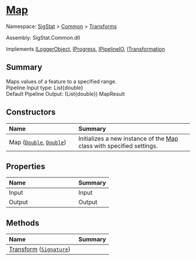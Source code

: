 # [Map](./Map.md)

Namespace: [SigStat]() > [Common](./../README.md) > [Transforms](./README.md)

Assembly: SigStat.Common.dll

Implements [ILoggerObject](./../ILoggerObject.md), [IProgress](./../Helpers/IProgress.md), [IPipelineIO](./../Pipeline/IPipelineIO.md), [ITransformation](./../ITransformation.md)

## Summary
Maps values of a feature to a specified range.  <br>Pipeline Input type: List{double}<br>Default Pipeline Output: (List{double}) MapResult

## Constructors

| <span>Name&nbsp;&nbsp;&nbsp;&nbsp;&nbsp;&nbsp;&nbsp;&nbsp;&nbsp;&nbsp;&nbsp;&nbsp;&nbsp;&nbsp;&nbsp;&nbsp;&nbsp;&nbsp;&nbsp;&nbsp;&nbsp;&nbsp;&nbsp;&nbsp;&nbsp;&nbsp;&nbsp;&nbsp;&nbsp;&nbsp;</span> | Summary | 
| :--- | :--- | 
| Map ([`Double`](https://docs.microsoft.com/en-us/dotnet/api/System.Double), [`Double`](https://docs.microsoft.com/en-us/dotnet/api/System.Double)) | Initializes a new instance of the [Map](https://github.com/hargitomi97/sigstat/blob/master/docs/md/SigStat/Common/Transforms/Map.md) class with specified settings. | 


## Properties

| <span>Name&nbsp;&nbsp;&nbsp;&nbsp;&nbsp;&nbsp;&nbsp;&nbsp;&nbsp;&nbsp;&nbsp;&nbsp;&nbsp;&nbsp;&nbsp;&nbsp;&nbsp;&nbsp;&nbsp;&nbsp;&nbsp;&nbsp;&nbsp;&nbsp;&nbsp;&nbsp;&nbsp;&nbsp;&nbsp;&nbsp;</span> | Summary | 
| :--- | :--- | 
| Input | Input | 
| Output | Output | 


## Methods

| <span>Name&nbsp;&nbsp;&nbsp;&nbsp;&nbsp;&nbsp;&nbsp;&nbsp;&nbsp;&nbsp;&nbsp;&nbsp;&nbsp;&nbsp;&nbsp;&nbsp;&nbsp;&nbsp;&nbsp;&nbsp;&nbsp;&nbsp;&nbsp;&nbsp;&nbsp;&nbsp;&nbsp;&nbsp;&nbsp;&nbsp;</span> | Summary | 
| :--- | :--- | 
| [Transform](./Methods/Map--Transform.md) ([`Signature`](./../Signature.md)) |  | 



